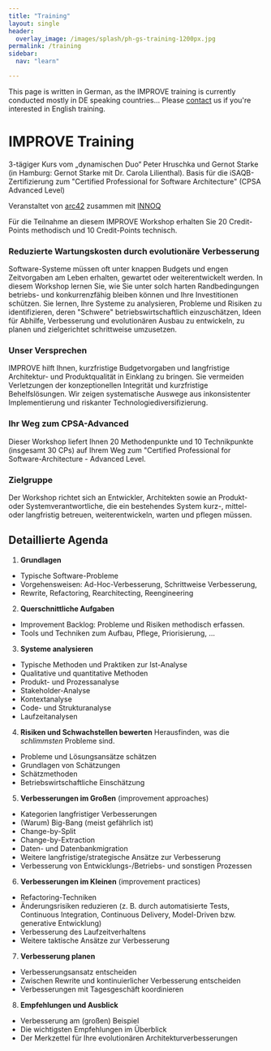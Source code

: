 ```yaml
---
title: "Training"
layout: single
header:
  overlay_image: /images/splash/ph-gs-training-1200px.jpg
permalink: /training
sidebar:
  nav: "learn"

---
```


This page is written in German, as the IMPROVE training is currently conducted mostly in DE speaking countries...
Please [contact](/contact) us if you're interested in English training.

# IMPROVE Training

3-tägiger Kurs vom „dynamischen Duo“ Peter Hruschka und Gernot Starke (in Hamburg: Gernot Starke mit Dr. Carola Lilienthal).
Basis für die iSAQB-Zertifizierung zum "Certified Professional for Software Architecture" (CPSA Advanced Level)

Veranstaltet von [arc42](https://arc42.de/info-improve) zusammen mit [INNOQ](https://www.innoq.com/)

Für die Teilnahme an diesem IMPROVE Workshop erhalten Sie 20 Credit-Points methodisch und 10 Credit-Points technisch.


### Reduzierte Wartungskosten durch evolutionäre Verbesserung

Software-Systeme müssen oft unter knappen Budgets und engen Zeitvorgaben am Leben erhalten, gewartet oder weiterentwickelt werden. In diesem Workshop lernen Sie, wie Sie unter solch harten Randbedingungen betriebs- und konkurrenzfähig bleiben können und Ihre Investitionen schützen. Sie lernen, Ihre Systeme zu analysieren, Probleme und Risiken zu identifizieren, deren "Schwere" betriebswirtschaftlich einzuschätzen, Ideen für Abhilfe, Verbesserung und evolutionären Ausbau zu entwickeln, zu planen und zielgerichtet schrittweise umzusetzen.

### Unser Versprechen

IMPROVE hilft Ihnen, kurzfristige Budgetvorgaben und langfristige Architektur- und Produktqualität in Einklang zu bringen. Sie vermeiden Verletzungen der konzeptionellen Integrität und kurzfristige Behelfslösungen. Wir zeigen systematische Auswege aus inkonsistenter Implementierung und riskanter Technologiediversifizierung.


### Ihr Weg zum CPSA-Advanced

Dieser Workshop liefert Ihnen 20 Methodenpunkte und 10 Technikpunkte (insgesamt 30 CPs) auf Ihrem Weg zum "Certified Professional for Software-Architecture - Advanced Level.


### Zielgruppe

Der Workshop richtet sich an Entwickler, Architekten sowie an Produkt- oder Systemverantwortliche, die ein bestehendes System kurz-, mittel- oder langfristig betreuen, weiterentwickeln, warten und pflegen müssen.

## Detaillierte Agenda

1. **Grundlagen**
* Typische Software-Probleme
* Vorgehensweisen: Ad-Hoc-Verbesserung, Schrittweise Verbesserung,
* Rewrite, Refactoring, Rearchitecting, Reengineering

2. **Querschnittliche Aufgaben**
* Improvement Backlog: Probleme und Risiken methodisch erfassen.
* Tools und Techniken zum Aufbau, Pflege, Priorisierung, ...

3. **Systeme analysieren**
* Typische Methoden und Praktiken zur Ist-Analyse
* Qualitative und quantitative Methoden
* Produkt- und Prozessanalyse
* Stakeholder-Analyse
* Kontextanalyse
* Code- und Strukturanalyse
* Laufzeitanalysen

4. **Risiken und Schwachstellen bewerten**
Herausfinden, was die _schlimmsten_ Probleme sind.
* Probleme und Lösungsansätze schätzen
* Grundlagen von Schätzungen
* Schätzmethoden
* Betriebswirtschaftliche Einschätzung

5. **Verbesserungen im Großen** (improvement approaches)
* Kategorien langfristiger Verbesserungen
* (Warum) Big-Bang (meist gefährlich ist)
* Change-by-Split
* Change-by-Extraction
* Daten- und Datenbankmigration
* Weitere langfristige/strategische Ansätze zur Verbesserung
* Verbesserung von Entwicklungs-/Betriebs- und sonstigen Prozessen

6. **Verbesserungen im Kleinen** (improvement practices)
* Refactoring-Techniken
* Änderungsrisiken reduzieren (z. B. durch automatisierte Tests, Continuous Integration, Continuous Delivery, Model-Driven bzw. generative Entwicklung)
* Verbesserung des Laufzeitverhaltens
* Weitere taktische Ansätze zur Verbesserung

7. **Verbesserung planen**
* Verbesserungsansatz entscheiden
* Zwischen Rewrite und kontinuierlicher Verbesserung entscheiden
* Verbesserungen mit Tagesgeschäft koordinieren

8. **Empfehlungen und Ausblick**
* Verbesserung am (großen) Beispiel
* Die wichtigsten Empfehlungen im Überblick
* Der Merkzettel für Ihre evolutionären Architekturverbesserungen

